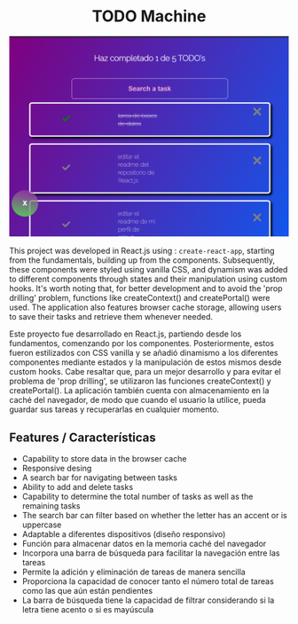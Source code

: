 <h1 align="center">TODO  Machine</h1>

![Ejemplo de imagen local](./public/UI.png)

This project was developed in React.js using : `create-react-app`, starting from the fundamentals, building up from the components. Subsequently, these components were styled using vanilla CSS, and dynamism was added to different components through states and their manipulation using custom hooks. It's worth noting that, for better development and to avoid the 'prop drilling' problem, functions like createContext() and createPortal() were used. The application also features browser cache storage, allowing users to save their tasks and retrieve them whenever needed.

Este proyecto fue desarrollado en React.js, partiendo desde los fundamentos, comenzando por los componentes. Posteriormente, estos fueron estilizados con CSS vanilla y se añadió dinamismo a los diferentes componentes mediante estados y la manipulación de estos mismos desde custom hooks. Cabe resaltar que, para un mejor desarrollo y para evitar el problema de 'prop drilling', se utilizaron las funciones createContext() y createPortal(). La aplicación también cuenta con almacenamiento en la caché del navegador, de modo que cuando el usuario la utilice, pueda guardar sus tareas y recuperarlas en cualquier momento.

## Features / Características
- Capability to store data in the browser cache
- Responsive desing
- A search bar for navigating between tasks
- Ability to add and delete tasks
- Capability to determine the total number of tasks as well as the remaining tasks
- The search bar can filter based on whether the letter has an accent or is uppercase
- Adaptable a diferentes dispositivos (diseño responsivo)
- Función para almacenar datos en la memoria caché del navegador
- Incorpora una barra de búsqueda para facilitar la navegación entre las tareas
- Permite la adición y eliminación de tareas de manera sencilla
- Proporciona la capacidad de conocer tanto el número total de tareas como las que aún están pendientes
- La barra de búsqueda tiene la capacidad de filtrar considerando si la letra tiene acento o si es mayúscula


